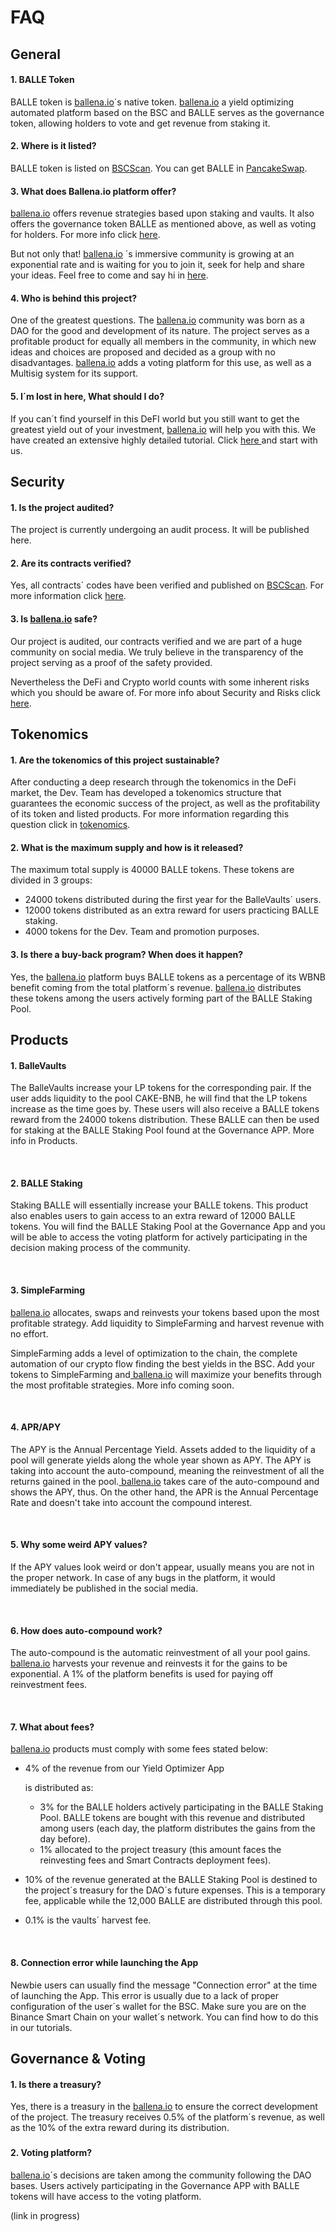 # FAQ

## General <a id="general"></a>

#### 1. BALLE Token

BALLE token is [ballena.io](https://ballena.io/)´s native token. [ballena.io](https://ballena.io/) a yield optimizing automated platform based on the BSC and BALLE serves as the governance token, allowing holders to vote and get revenue from staking it.



#### 2. Where is it listed?

BALLE token is listed on [BSCScan](https://bscscan.com/token/0x9f0d5f45ce8573f43e0ba17876329784be0fd700). You can get BALLE in [PancakeSwap](https://exchange.pancakeswap.finance/#/swap?outputCurrency=0x9f0d5f45ce8573f43e0ba17876329784be0fd700).



#### 3. What does Ballena.io platform offer?

[ballena.io](https://ballena.io/)  offers revenue strategies based upon staking and vaults. It also offers the governance token BALLE as mentioned above, as well as voting for holders. For more info click [here](../getting-started-1/what-does-ballena.io-offer.md).

But not only that! [ballena.io](https://ballena.io/) ´s immersive community is growing at an exponential rate and is waiting for you to join it, seek for help and share your ideas. Feel free to come and say hi in [here](../#community).



#### 4. Who is behind this project?

One of the greatest questions. The [ballena.io](https://ballena.io/) community was born as a DAO for the good and development of its nature. The project serves as a profitable product for equally all members in the community, in which new ideas and choices are proposed and decided as a group with no disadvantages. [ballena.io](https://ballena.io/) adds a voting platform for this use, as well as a Multisig system for its support.



#### 5. I´m lost in here, What should I do?

If you can´t find yourself in this DeFI world but you still want to get the greatest yield out of your investment, [ballena.io](https://ballena.io/) will help you with this. We have created an extensive highly detailed tutorial. Click [here ](../tutorials-and-tools/tutorials/)and start with us.

#### 

## Security

#### 1. Is the project audited?

The project is currently undergoing an audit process. It will be published here.



#### 2. Are its contracts verified?

Yes, all contracts´ codes have been verified and published on [BSCScan](https://bscscan.com/token/0x9f0d5f45ce8573f43e0ba17876329784be0fd700). For more information click [here](../technical/tokenomics.md#smart-contracts).



#### 3. Is [ballena.io](https://ballena.io/) safe?

Our project is audited, our contracts verified and we are part of a huge community on social media. We truly believe in the transparency of the project serving as a proof of the safety provided.

Nevertheless the DeFi and Crypto world counts with some inherent risks which you should be aware of. For more info about Security and Risks click [here](../technical/security-and-risks.md).



## Tokenomics

#### 1. Are the tokenomics of this project sustainable?

After conducting a deep research through the tokenomics in the DeFi market, the Dev. Team has developed a tokenomics structure that guarantees the economic success of the project, as well as the profitability of its token and listed products. For more information regarding this question click in [tokenomics](../technical/tokenomics.md).



#### 2. What is the maximum supply and how is it released?

The maximum total supply is 40000 BALLE tokens. These tokens are divided in 3 groups:

* 24000 tokens distributed during the first year for the BalleVaults´ users.
* 12000 tokens distributed as an extra reward for users practicing BALLE staking.
* 4000 tokens for the Dev. Team and promotion purposes.



#### 3. Is there a buy-back program? When does it happen?

Yes, the [ballena.io](https://ballena.io/)  platform buys BALLE tokens as a percentage of its WBNB benefit coming from the total platform´s revenue. [ballena.io](https://ballena.io/)  distributes these tokens among the users actively forming part of the BALLE Staking Pool.



## Products

#### **1. BalleVaults**

The BalleVaults increase your LP tokens for the corresponding pair. If the user adds liquidity to the pool CAKE-BNB, he will find that the LP tokens increase as the time goes by. These users will also receive a BALLE tokens reward from the 24000 tokens distribution. These BALLE can then be used for staking at the BALLE Staking Pool found at the Governance APP. More info in Products.

**‌**

#### **2. BALLE Staking**

Staking BALLE will essentially increase your BALLE tokens. This product also enables users to gain access to an extra reward of 12000 BALLE tokens. You will find the BALLE Staking Pool at the Governance App and you will be able to access the voting platform for actively participating in the decision making process of the community.

**‌**

#### **3. SimpleFarming**

[ballena.io](https://ballena.io/) allocates, swaps and reinvests your tokens based upon the most profitable strategy. Add liquidity to SimpleFarming and harvest revenue with no effort.

SimpleFarming adds a level of optimization to the chain, the complete automation of our crypto flow finding the best yields in the BSC. Add your tokens to SimpleFarming and[ ballena.io](https://ballena.io/) will maximize your benefits through the most profitable strategies. More info coming soon.

**‌**

#### **4. APR/APY**

The APY is the Annual Percentage Yield. Assets added to the liquidity of a pool will generate yields along the whole year shown as APY. The APY is taking into account the auto-compound, meaning the reinvestment of all the returns gained in the pool.[ ballena.io](https://ballena.io/) takes care of the auto-compound and shows the APY, thus. On the other hand, the APR is the Annual Percentage Rate and doesn't take into account the compound interest.

**‌**

#### **5. Why some weird APY values?**

If the APY values look weird or don't appear, usually means you are not in the proper network. In case of any bugs in the platform, it would immediately be published in the social media.

**‌**

#### **6. How does auto-compound work?**

The auto-compound is the automatic reinvestment of all your pool gains.[ ballena.io](https://ballena.io/) harvests your revenue and reinvests it for the gains to be exponential. A 1% of the platform benefits is used for paying off reinvestment fees.

**‌**

#### **7. What about fees?**

[ballena.io](https://ballena.io/) products must comply with some fees stated below:

* 4% of the revenue from our Yield Optimizer App

   is distributed as:

  * 3% for the BALLE holders actively participating in the BALLE Staking Pool. BALLE tokens are bought with this revenue and distributed among users \(each day, the platform distributes the gains from the day before\).
  * 1% allocated to the project treasury \(this amount faces the reinvesting fees and Smart Contracts deployment fees\).

* 10% of the revenue generated at the BALLE Staking Pool is destined to the project´s treasury for the DAO´s future expenses. This is a temporary fee, applicable while the 12,000 BALLE are distributed through this pool.
* 0.1% is the vaults´ harvest fee.

**‌**

#### **8. Connection error while launching the App**

Newbie users can usually find the message "Connection error" at the time of launching the App. This error is usually due to a lack of proper configuration of the user´s wallet for the BSC. Make sure you are on the Binance Smart Chain on your wallet´s network. You can find how to do this in our tutorials.  


### 

## Governance & Voting

#### 1. Is there a treasury?

Yes, there is a treasury in the [ballena.io](https://ballena.io/) to ensure the correct development of the project. The treasury receives 0.5% of the platform´s revenue, as well as the 10% of the extra reward during its distribution.

### 

#### 2. Voting platform?

[ballena.io](https://ballena.io/)´s decisions are taken among the community following the DAO bases. Users actively participating in the Governance APP with BALLE tokens will have access to the voting platform. 

\(link in progress\)

​

​



